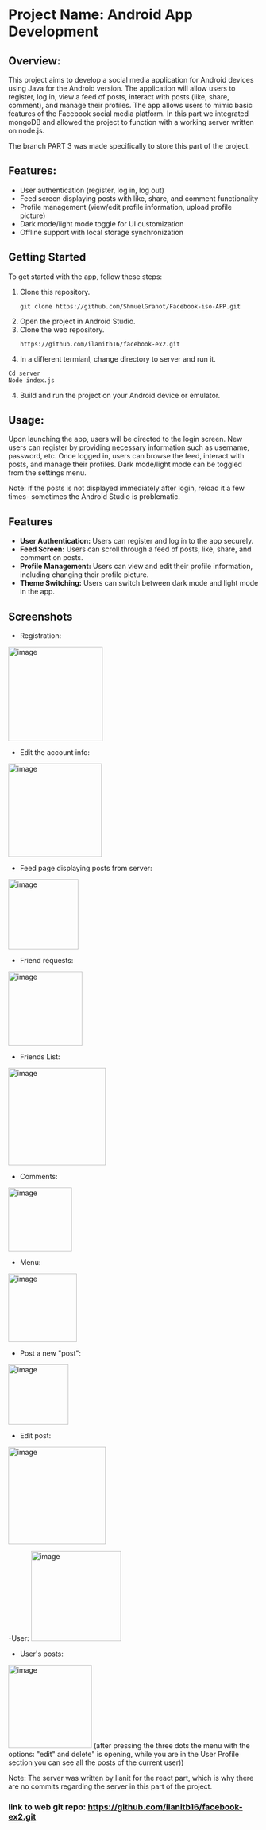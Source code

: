 # Project Name: Android App Development

## Overview:
This project aims to develop a social media application for Android devices using Java for the Android version. The application will allow users to register, log in, view a feed of posts, interact with posts (like, share, comment), and manage their profiles. The app allows users to mimic basic features of the Facebook social media platform. In this part we integrated mongoDB and allowed the project to function with a working server written on node.js.

The branch PART 3 was made specifically to store this part of the project.

## Features:
- User authentication (register, log in, log out)
- Feed screen displaying posts with like, share, and comment functionality
- Profile management (view/edit profile information, upload profile picture)
- Dark mode/light mode toggle for UI customization
- Offline support with local storage synchronization

## Getting Started

To get started with the app, follow these steps:

1. Clone this repository.
   ```
   git clone https://github.com/ShmuelGranot/Facebook-iso-APP.git
   ```
2. Open the project in Android Studio.
3. Clone the web repository.
   ```
   https://github.com/ilanitb16/facebook-ex2.git
   ```
3. In a different termianl, change directory to server and run it. 
```
Cd server
Node index.js
````
4. Build and run the project on your Android device or emulator.

## Usage: 
Upon launching the app, users will be directed to the login screen. 
New users can register by providing necessary information such as username, password, etc. Once logged in, users can browse the feed, interact with posts, and manage their profiles. 
Dark mode/light mode can be toggled from the settings menu.

Note: if the posts is not displayed immediately after login, reload it a few times- sometimes the Android Studio is problematic. 


## Features

- **User Authentication:** Users can register and log in to the app securely.
- **Feed Screen:** Users can scroll through a feed of posts, like, share, and comment on posts.
- **Profile Management:** Users can view and edit their profile information, including changing their profile picture.
- **Theme Switching:** Users can switch between dark mode and light mode in the app.

## Screenshots

- Registration:
<img width="190" alt="image" src="https://github.com/ShmuelGranot/Facebook-iso-APP/assets/97344492/ee2df897-427b-484d-a3a3-f4b185484b06">

- Edit the account info:
<img width="188" alt="image" src="https://github.com/ShmuelGranot/Facebook-iso-APP/assets/97344492/e00106db-ce50-4054-a265-1e4cd6ee3475">

-	Feed page displaying posts from server:
<img width="141" alt="image" src="https://github.com/ShmuelGranot/Facebook-iso-APP/assets/97344492/8d0e5586-09df-4fcb-bba4-abc993b530cc">

-	Friend requests:
 <img width="149" alt="image" src="https://github.com/ShmuelGranot/Facebook-iso-APP/assets/97344492/17c45153-f90a-49f2-aa7b-2d47ec78d12a">

-	Friends List:
  <img width="196" alt="image" src="https://github.com/ShmuelGranot/Facebook-iso-APP/assets/131310484/5e55a9e8-f0bb-446d-bd1e-cdc295b0fe6d">

-	Comments:
 <img width="128" alt="image" src="https://github.com/ShmuelGranot/Facebook-iso-APP/assets/97344492/e566965d-578a-4a65-be52-415932c07f44">

-	Menu:
<img width="138" alt="image" src="https://github.com/ShmuelGranot/Facebook-iso-APP/assets/97344492/a55b26b6-7141-42be-9923-4f0a3ba4b32c">

-	Post a new "post":
 <img width="121" alt="image" src="https://github.com/ShmuelGranot/Facebook-iso-APP/assets/97344492/ffc36c13-c6d8-4cf2-939d-cd141531c0f8">

-	Edit post:
  <img width="196" alt="image" src="https://github.com/ShmuelGranot/Facebook-iso-APP/assets/97344492/96d4501b-4c44-4c41-84fc-3c94820a467f">

-User:
 <img width="181" alt="image" src="https://github.com/ShmuelGranot/Facebook-iso-APP/assets/97344492/1b0c044a-b763-4ae7-95ac-6ad2aecdf592">

-	User's posts:
<img width="168" alt="image" src="https://github.com/ShmuelGranot/Facebook-iso-APP/assets/97344492/6d3cc654-502c-4ea0-a4cf-1238a4c4d23d">
(after pressing the three dots the menu with the options: "edit" and delete" is opening, while you are in the User Profile section you can see all the posts of the current user))


Note: The server was written by Ilanit for the react part, which is why there are no commits regarding the server in this part of the project. 

### link to web git repo: https://github.com/ilanitb16/facebook-ex2.git

